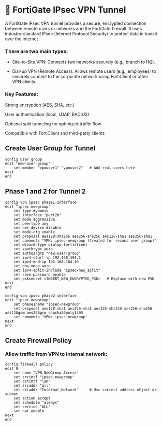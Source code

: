 # 🔐 FortiGate IPsec VPN Tunnel

A FortiGate IPsec VPN tunnel provides a secure, encrypted connection between remote users or networks and the FortiGate firewall. It uses industry-standard IPsec (Internet Protocol Security) to protect data in transit over the internet.

### There are two main types:

* Site-to-Site VPN: Connects two networks securely (e.g., branch to HQ).

* Dial-up VPN (Remote Access): Allows remote users (e.g., employees) to securely connect to the corporate network using FortiClient or other VPN clients.

### Key Features:

Strong encryption (AES, SHA, etc.)

User authentication (local, LDAP, RADIUS)

Optional split tunneling for optimized traffic flow

Compatible with FortiClient and third-party clients

## Create User Group for Tunnel
```shell
config user group
edit "new-user-group"
    set member "vpnuser1" "vpnuser2"   # Add real users here
next
end
```

## Phase 1 and 2 for Tunnel 2
```shell
config vpn ipsec phase1-interface
edit "ipsec-newgroup"
    set type dynamic
    set interface "port28"
    set mode aggressive
    set peertype any
    set net-device disable
    set mode-cfg enable
    set proposal aes128-sha256 aes256-sha256 aes128-sha1 aes256-sha1
    set comments "VPN: ipsec-newgroup (Created for second user group)"
    set wizard-type dialup-forticlient
    set xauthtype auto
    set authusrgrp "new-user-group"
    set ipv4-start-ip 192.168.184.1
    set ipv4-end-ip 192.168.184.10
    set dns-mode auto
    set ipv4-split-include "ipsec-new_split"
    set save-password enable
    set psksecret <INSERT_NEW_ENCRYPTED_PSK>   # Replace with new PSK
next
end

config vpn ipsec phase2-interface
edit "ipsec-newgroup"
    set phase1name "ipsec-newgroup"
    set proposal aes128-sha1 aes256-sha1 aes128-sha256 aes256-sha256 aes128gcm aes256gcm chacha20poly1305
    set comments "VPN: ipsec-newgroup"
next
end
```

## Create Firewall Policy
### Allow traffic from VPN to internal network:
```shell
config firewall policy
edit 0
    set name "VPN_NewGroup_Access"
    set srcintf "ipsec-newgroup"
    set dstintf "lan"
    set srcaddr "all"
    set dstaddr "Internal_Network"     # Use correct address object or subnet
    set action accept
    set schedule "always"
    set service "ALL"
    set nat enable
next
end
```
